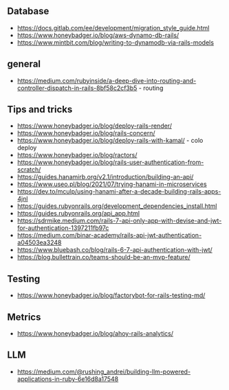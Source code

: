 
## Database
- https://docs.gitlab.com/ee/development/migration_style_guide.html
- https://www.honeybadger.io/blog/aws-dynamo-db-rails/ 
- https://www.mintbit.com/blog/writing-to-dynamodb-via-rails-models

## general
- https://medium.com/rubyinside/a-deep-dive-into-routing-and-controller-dispatch-in-rails-8bf58c2cf3b5 - routing


## Tips and tricks 
- https://www.honeybadger.io/blog/deploy-rails-render/
- https://www.honeybadger.io/blog/rails-concern/
- https://www.honeybadger.io/blog/deploy-rails-with-kamal/ - colo deploy
- https://www.honeybadger.io/blog/ractors/
- https://www.honeybadger.io/blog/rails-user-authentication-from-scratch/
- https://guides.hanamirb.org/v2.1/introduction/building-an-api/
- https://www.useo.pl/blog/2021/07/trying-hanami-in-microservices
- https://dev.to/mculp/using-hanami-after-a-decade-building-rails-apps-4jnl
- https://guides.rubyonrails.org/development_dependencies_install.html
- https://guides.rubyonrails.org/api_app.html
- https://sdrmike.medium.com/rails-7-api-only-app-with-devise-and-jwt-for-authentication-1397211fb97c
- https://medium.com/binar-academy/rails-api-jwt-authentication-a04503ea3248
- https://www.bluebash.co/blog/rails-6-7-api-authentication-with-jwt/
- https://blog.bullettrain.co/teams-should-be-an-mvp-feature/

## Testing
- https://www.honeybadger.io/blog/factorybot-for-rails-testing-md/

## Metrics
- https://www.honeybadger.io/blog/ahoy-rails-analytics/

## LLM
- https://medium.com/@rushing_andrei/building-llm-powered-applications-in-ruby-6e16d8a17548